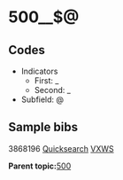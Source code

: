 # 500\_\_$@

## Codes

-   Indicators
    -   First: \_
    -   Second: \_
-   Subfield: @

## Sample bibs

3868196 [Quicksearch](https://search.library.yale.edu/catalog/3868196) [VXWS](http://prodorbis.library.yale.edu:7014/vxws/GetHoldingsService?bibId=3868196)

**Parent topic:**[500](../../tags/500/500.md)

